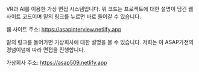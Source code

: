 VR과 AI를 이용한 가상 면접 시스템입니다. 위 코드는 프로젝트에 대한 설명이 담긴 웹사이트 코드이며 밑의 링크를 누르면 바로 들어갈 수 있습니다.

웹 사이트 주소: https://asapinterview.netlify.app

밑의 링크를 들어가면 가상회사에 대한 설명을 볼 수 있습니다. 저희는 이 ASAP가전의 경념이념에 따라 면접을 진행합니다.

가상회사 주소: https://asap509.netlify.app


